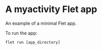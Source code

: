 # A myactivity Flet app

An example of a minimal Flet app.

To run the app:

```
flet run [app_directory]
```